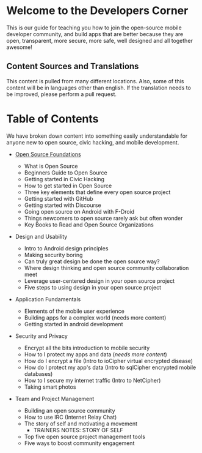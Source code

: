# Welcome to the Developers Corner

This is our guide for teaching you how to join the open-source mobile developer community, and build apps that are better because they are open, transparent, more secure, more safe, well designed and all together awesome!


## Content Sources and Translations
This content is pulled from many different locations. Also, some of this content will be in languages other than english. If the translation needs to be improved, please perform a pull request.

# Table of Contents
We have broken down content into something easily understandable for anyone new to open source, civic hacking, and mobile development. 

* [Open Source Foundations](1-open-source-foundations/ReadMe.md)
  - What is Open Source
  - Beginners Guide to Open Source
  - Getting started in Civic Hacking
  - How to get started in Open Source
  - Three key elements that define every open source project
  - Getting started with GitHub
  - Getting started with Discourse
  - Going open source on Android with F-Droid
  - Things newcomers to open source rarely ask but often wonder
  - Key Books to Read and Open Source Organizations

* Design and Usability
  - Intro to Android design principles
  - Making security boring
  - Can truly great design be done the open source way?
  - Where design thinking and open source community collaboration meet
  - Leverage user-centered design in your open source project
  - Five steps to using design in your open source project

* Application Fundamentals
  - Elements of the mobile user experience 
  - Building apps for a complex world (needs more content)
  - Getting started in android development


* Security and Privacy
  - Encrypt all the bits introduction to mobile security
  - How to I protect my apps and data (*needs more content*)
  - How do I encrypt a file (Intro to ioCipher virtual encrypted disease)
  - How do I protect my app's data (Intro to sqlCipher encrypted mobile databases)
  - How to I secure my internet traffic (Intro to NetCipher)
  - Taking smart photos

* Team and Project Management
  - Building an open source community
  - How to use IRC (Internet Relay Chat)
  - The story of self and motivating a movement
  	- TRAINERS NOTES: STORY OF SELF
  - Top five open source project management tools
  - Five ways to boost community engagement
